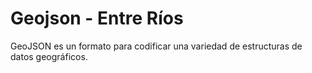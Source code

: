 # Geojson - Entre Ríos

GeoJSON es un formato para codificar una variedad de estructuras de datos geográficos.


